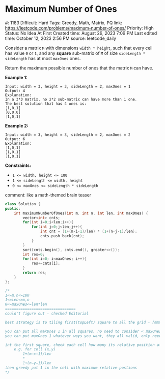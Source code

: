 # Maximum Number of Ones

#: 1183
Difficult: Hard
Tags: Greedy, Math, Matrix, PQ
link: https://leetcode.com/problems/maximum-number-of-ones/
Priority: High
Status: No Idea At First
Created time: August 29, 2023 7:09 PM
Last edited time: October 12, 2023 2:56 PM
source: leetcode_daily

Consider a matrix `M` with dimensions `width * height`, such that every cell has value `0` or `1`, and any **square** sub-matrix of `M` of size `sideLength * sideLength` has at most `maxOnes` ones.

Return the maximum possible number of ones that the matrix `M` can have.

**Example 1:**

```
Input: width = 3, height = 3, sideLength = 2, maxOnes = 1
Output: 4
Explanation:
In a 3*3 matrix, no 2*2 sub-matrix can have more than 1 one.
The best solution that has 4 ones is:
[1,0,1]
[0,0,0]
[1,0,1]

```

**Example 2:**

```
Input: width = 3, height = 3, sideLength = 2, maxOnes = 2
Output: 6
Explanation:
[1,0,1]
[1,0,1]
[1,0,1]

```

**Constraints:**

- `1 <= width, height <= 100`
- `1 <= sideLength <= width, height`
- `0 <= maxOnes <= sideLength * sideLength`

comment: like a math-themed brain teaser

```cpp
class Solution {
public:
    int maximumNumberOfOnes(int m, int n, int len, int maxOnes) {
        vector<int> cnts;
        for(int i=0;i<len;i++){
            for(int j=0;j<len;j++){
                int cnt = (1+(m-i-1)/len) * (1+(n-j-1)/len);
                cnts.push_back(cnt);
            }
        }
        sort(cnts.begin(), cnts.end(), greater<>());
        int res=0;
        for(int i=0; i<maxOnes; i++){
            res+=cnts[i];
        }
        return res;
    }
};

/*
1<=m,n<=100
1<=len<=m,n
0<=maxOnes<=len*len
================================
could't figure out - checked Editorial

best strategy is to tiling first(topLeft) square to all the grid - hmmm

you can put all maxOnes 1 in all squares, no need to consider < maxOnes
you can put maxOnes 1 whatever ways you want, they all valid, only need to think how to max the profit

int the first square, check each cell how many its relative position after tiling
    e.g. for cell (x,y)
        1+(m−x−1)/len
        *
        1+(n−y−1)/len
then greedy put 1 in the cell with maximum relative postions
*/
```